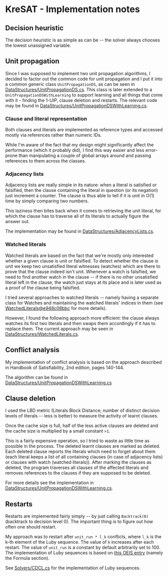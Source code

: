 # KreSAT - Implementation notes
## Decision heuristic
The decision heuristic is as simple as can be
-- the solver always chooses the lowest unassigned variable.

## Unit propagation
Since I was supposed to implement two unit propagation algorithms,
I decided to factor out the common code for unit propagation and
I put it into a common generic class `UnitPropagationDS`, as can be seen in [DataStructures/UnitPropagationDS.cs](./src/Kresat/DataStructures/UnitPropagationDS.cs).
This class is later extended to a `UnitPropagationDSWithLearning` to support learning and all things that come with it - finding the 1-UIP, clause deletion and restarts. The relevant code may be found in [DataStructures/UnitPropagationDSWithLearning.cs](./src/Kresat/DataStructures/UnitPropagationDSWithLearning.cs).
### Clause and literal representation
Both clauses and literals are implemented as reference types
and accessed mostly via references rather than numeric IDs.

While I'm aware of the fact that my design might significantly affect the performance (which it probably did),
I find this way easier and less error-prone than manipulating
a couple of global arrays around and passing references to them across the classes.

### Adjacency lists
Adjacency lists are really simple in its nature: when a literal
is satisfied or falsified,
then the clause containing the literal in question (or its negation)
just increment a counter.
The clause is thus able to tell if it is unit in O(1) time by simply
comparing two numbers.

This laziness then bites back when it comes to retrieving the unit literal, for which
the clause has to traverse all of its literals to actually figure the answer out.

The implementation may be found in
[DataStructures/AdjacencyLists.cs](./src/Kresat/DataStructures/AdjacencyLists.cs).

### Watched literals
Watched literals are based on the fact that we're mostly only interested whether a given clause
is unit or falsified.
To detect whether the clause is unit we keep two unsatisfied literal witnesses (watches) which are there to prove that the clause indeed isn't unit.
Whenever a watch is falsified, we need to find another watch in the clause -- if there is no other unsatisfied literal left in the clause, the watch just stays at its place and is later used as a proof of the clause being falsified.

I tried several approaches to watched literals -- namely having a separate class for Watches
and maintaining the watched literals' indices in them (see [WatchedLiterals@e948c08bbc](https://gitea.ks.matfyz.cz/auburn/kresat/src/commit/e948c08bbc53ba85a3bcd57d6cdae672570aecb0/src/Kresat/DataStructures/WatchedLiterals.cs#L13-L120) for more details).

However, I found the following approach more efficient: the clause always watches
its first two literals and then swaps them accordingly if it has to replace them.
The current approach may be seen in [DataStructures/WatchedLiterals.cs](./src/Kresat/DataStructures/WatchedLiterals.cs).

## Conflict analysis
My implementation of conflict analysis is based on the approach described in
Handbook of Satisfiability, 2nd edition, pages 140-144.

The algorithm can be found in [DataStructures/UnitPropagationDSWithLearning.cs](./src/Kresat/DataStructures/UnitPropagationDSWithLearning.cs#L71-L129)

## Clause deletion
I used the LBD metric (Literals Block Distance; number of distinct decision levels of literals -- less is better)
to measure the activity of learnt clauses.

Once the cache size is full, half of the less active clauses are deleted
and the cache size is multiplied by a small constant `>1`.

This is a fairly expensive operation, so I tried to waste as
little time as possible in the process.
The deleted learnt clauses are marked as deleted. Each deleted clause reports
the literals which need to forget about them
(each literal keeps a list of all containing clauses (in case of adjacency lists)
or clauses with watch (watched literals)).
After marking the clauses as deleted, the program traverses all clauses
of the affected literals and removes references to the clauses if they are supposed to be deleted.

For more details see the implementation in [DataStructures/UnitPropagationDSWithLearning.cs](./src/Kresat/DataStructures/UnitPropagationDSWithLearning.cs#L45-L56).

## Restarts
Restarts are implemented fairly simply -- by just calling `Backtrack(0)` (backtrack to decision level 0).
The important thing is to figure out how often one should restart.

My approach was to restart after `unit_run * l_k` conflicts, where `l_k` is the k-th element of the Luby sequence.
The value of `k` increases after each restart. The value of `unit_run` is a constant by default arbitrarily set to 100.
The implementation of Luby sequences is based on [this OEIS entry](https://oeis.org/A182105) (namely the Formula section).

See [Solvers/CDCL.cs](./src/Kresat/Solvers/CDCL.cs#L56-L79) for the implementation of Luby sequences.

